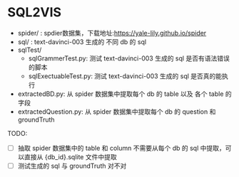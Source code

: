 # SQL2VIS

- spider/ : spdier数据集，下载地址:https://yale-lily.github.io/spider
- sql/ : text-davinci-003 生成的 不同 db 的 sql
- sqlTest/
    - sqlGrammerTest.py: 测试 text-davinci-003 生成的 sql 是否有语法错误的脚本
    - sqlExectuableTest.py: 测试 text-davinci-003 生成的 sql 是否真的能执行
- extractedBD.py: 从 spider 数据集中提取每个 db 的 table 以及 各个 table 的字段
- extractedQuestion.py: 从 spider 数据集中提取每个 db 的 question 和 groundTruth

TODO:

- [ ] 抽取 spider 数据集中的 table 和 column 不需要从每个 db 的 sql 中提取，可以直接从 {db_id}.sqlite 文件中提取
- [ ] 测试生成的 sql 与 groundTruth 对不对